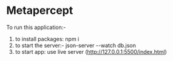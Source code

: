 # Metapercept
To run this application:-
1. to install packages: npm i
2. to start the server:- json-server --watch db.json
3. to start app: use live server (http://127.0.0.1:5500/index.html)
